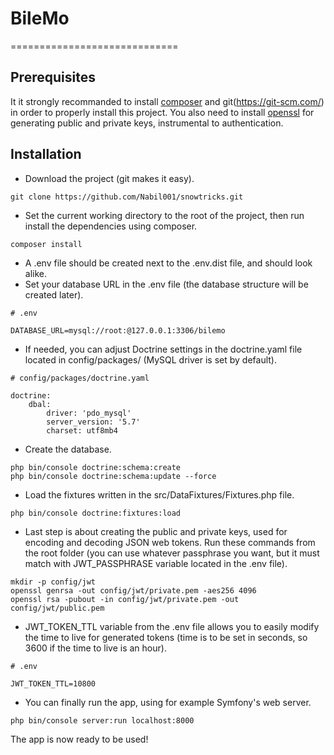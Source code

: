 # BileMo
=============================
## Prerequisites
It it strongly recommanded to install [composer](https://getcomposer.org/) and git(https://git-scm.com/) in order to properly install this project.
You also need to install [openssl](https://www.openssl.org/) for generating public and private keys, instrumental to authentication.
## Installation
- Download the project (git makes it easy).
```
git clone https://github.com/Nabil001/snowtricks.git
```
- Set the current working directory to the root of the project, then run install the dependencies using composer.
```
composer install
```
- A .env file should be created next to the .env.dist file, and should look alike.
- Set your database URL in the .env file (the database structure will be created later).
```
# .env

DATABASE_URL=mysql://root:@127.0.0.1:3306/bilemo
```
- If needed, you can adjust Doctrine settings in the doctrine.yaml file located in config/packages/ (MySQL driver is set by default).
```
# config/packages/doctrine.yaml

doctrine:
    dbal:
        driver: 'pdo_mysql'
        server_version: '5.7'
        charset: utf8mb4
```
- Create the database.
```
php bin/console doctrine:schema:create
php bin/console doctrine:schema:update --force
```
- Load the fixtures written in the src/DataFixtures/Fixtures.php file.
```
php bin/console doctrine:fixtures:load
```
- Last step is about creating the public and private keys, used for encoding and decoding JSON web tokens. Run these commands from the root folder (you can use whatever passphrase you want, but it must match with JWT_PASSPHRASE variable located in the .env file).
```
mkdir -p config/jwt
openssl genrsa -out config/jwt/private.pem -aes256 4096
openssl rsa -pubout -in config/jwt/private.pem -out config/jwt/public.pem
```
- JWT_TOKEN_TTL variable from the .env file allows you to easily modify the time to live for generated tokens (time is to be set in seconds, so 3600 if the time to live is an hour).
```
# .env

JWT_TOKEN_TTL=10800
```
- You can finally run the app, using for example Symfony's web server.
```
php bin/console server:run localhost:8000
```
The app is now ready to be used!

